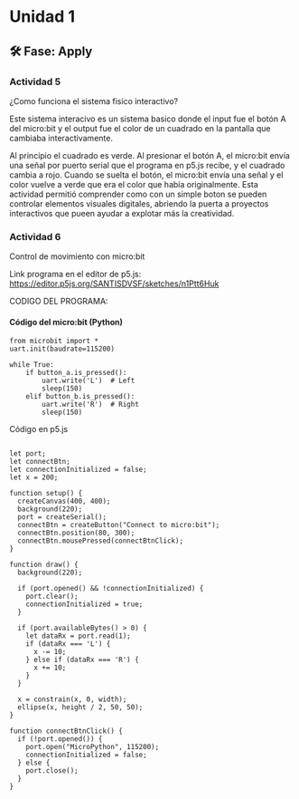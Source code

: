 # Unidad 1

## 🛠 Fase: Apply

### Actividad 5
¿Como funciona el sistema fisico interactivo?

Este sistema interacivo es un sistema basico donde el input fue el botón A del micro:bit y el output fue el color de un cuadrado en la pantalla que cambiaba interactivamente.

Al principio el cuadrado es verde. Al presionar el botón A, el micro:bit envía una señal por puerto serial que el programa en p5.js recibe, y el cuadrado cambia a rojo. Cuando se suelta el botón, el micro:bit envía una señal y el color vuelve a verde que era el color que había originalmente. Esta actividad permitió comprender como con un simple boton se pueden controlar elementos visuales digitales, abriendo la puerta a proyectos interactivos que pueen ayudar a explotar más la creatividad. 

### Actividad 6
Control de movimiento con micro:bit

Link programa en el editor de p5.js:
https://editor.p5js.org/SANTISDVSF/sketches/n1Ptt6Huk

CODIGO DEL PROGRAMA:
#### Código del micro:bit (Python)

```
from microbit import *
uart.init(baudrate=115200)

while True:
    if button_a.is_pressed():
        uart.write('L')  # Left
        sleep(150)
    elif button_b.is_pressed():
        uart.write('R')  # Right
        sleep(150)

```

Código en p5.js

```

let port;
let connectBtn;
let connectionInitialized = false;
let x = 200;

function setup() {
  createCanvas(400, 400);
  background(220);
  port = createSerial();
  connectBtn = createButton("Connect to micro:bit");
  connectBtn.position(80, 300);
  connectBtn.mousePressed(connectBtnClick);
}

function draw() {
  background(220);

  if (port.opened() && !connectionInitialized) {
    port.clear();
    connectionInitialized = true;
  }

  if (port.availableBytes() > 0) {
    let dataRx = port.read(1);
    if (dataRx === 'L') {
      x -= 10;
    } else if (dataRx === 'R') {
      x += 10;
    }
  }

  x = constrain(x, 0, width);
  ellipse(x, height / 2, 50, 50);
}

function connectBtnClick() {
  if (!port.opened()) {
    port.open("MicroPython", 115200);
    connectionInitialized = false;
  } else {
    port.close();
  }
}

```

